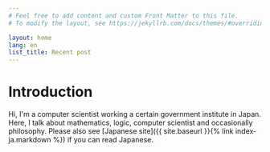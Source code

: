 ```yaml
---
# Feel free to add content and custom Front Matter to this file.
# To modify the layout, see https://jekyllrb.com/docs/themes/#overriding-theme-defaults

layout: home
lang: en
list_title: Recent post
---
```


# Introduction

Hi, I'm a computer scientist working a certain government institute in Japan.
Here, I talk about mathematics, logic, computer scientist and occasionally philosophy.
Please also see [Japanese site]({{ site.baseurl }}{% link index-ja.markdown %}) if you can read Japanese.